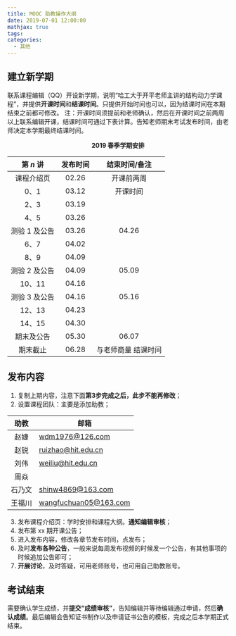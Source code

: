 ```yaml
---
title: MOOC 助教操作大纲
date: 2019-07-01 12:00:00
mathjax: true
tags:
categories:
  - 其他
---
```



## 建立新学期

联系课程编辑（QQ）开设新学期，说明“哈工大于开平老师主讲的结构动力学课程”，并提供**开课时间**和**结课时间**。只提供开始时间也可以，因为结课时间在本期结束之前都可修改。 注：开课时间须提前和老师确认，然后在开课时间之前两周以上联系编辑开课，结课时间可通过下表计算。告知老师期末考试发布时间，由老师决定本学期最终结课时间。

<!-- more -->

<div style="text-align: center;font-weight: bold;">
2019 春季学期安排   
</div>

|第 $n$ 讲| 发布时间 |结束时间/备注|
| :--: | :--: | :--: |
|课程介绍页|02.26|开课前两周|
|0、1|03.12 |<span style="font-family: '楷体'">开课时间</span>|
|2、3|03.19|
|4、5|03.26|
|测验 1 及公告|03.26|04.26|
|6、7|04.02|
|8、9|04.09| 
|测验 2 及公告|04.09|05.09 |
|10、11|04.16|
|测验 3 及公告|04.16| 05.16 |
|12、13|04.23|
|14、15|04.30|
|期末及公告|05.30|06.07|
|期末截止|06.28|与老师商量 <span style="font-family: '楷体'">结课时间</span>|


## 发布内容

1. 复制上期内容，注意下面**第3步完成之后，此步不能再修改**；
2. 设置课程团队：主要是添加助教；

|助教|邮箱|
|:--:|--|
|赵婕|wdm1976@126.com|
|赵锐|ruizhao@hit.edu.cn|
|刘伟|weiliu@hit.edu.cn|
|周焱||
|石乃文|shinw4869@163.com|
|王福川|wangfuchuan05@163.com|

3. 发布课程介绍页：学时安排和课程大纲。**通知编辑审核**；
4. 发布第 xx 期开课公告；
5. 进入发布内容，修改各章节发布时间，点发布；
6. 及时**发布各种公告**，一般来说每周发布视频的时候发一个公告，有其他事项的时候追加公告即可；
7. **开展讨论**，及时答疑，可用老师账号，也可用自己助教账号。

## 考试结束

需要确认学生成绩，并**提交“成绩审核”**，告知编辑并等待编辑通过申请，然后**确认成绩**。最后编辑会告知证书制作以及申请证书公告的模板，完成之后本学期正式结束。

